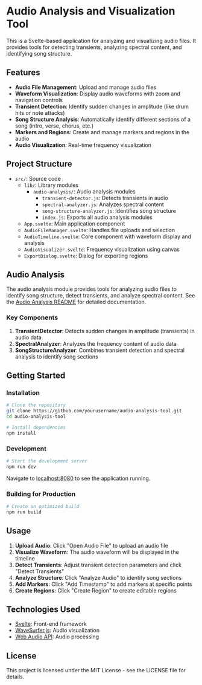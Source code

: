 # Audio Analysis and Visualization Tool

This is a Svelte-based application for analyzing and visualizing audio files. It provides tools for detecting transients, analyzing spectral content, and identifying song structure.

## Features

- **Audio File Management**: Upload and manage audio files
- **Waveform Visualization**: Display audio waveforms with zoom and navigation controls
- **Transient Detection**: Identify sudden changes in amplitude (like drum hits or note attacks)
- **Song Structure Analysis**: Automatically identify different sections of a song (intro, verse, chorus, etc.)
- **Markers and Regions**: Create and manage markers and regions in the audio
- **Audio Visualization**: Real-time frequency visualization

## Project Structure

- `src/`: Source code
  - `lib/`: Library modules
    - `audio-analysis/`: Audio analysis modules
      - `transient-detector.js`: Detects transients in audio
      - `spectral-analyzer.js`: Analyzes spectral content
      - `song-structure-analyzer.js`: Identifies song structure
      - `index.js`: Exports all audio analysis modules
  - `App.svelte`: Main application component
  - `AudioFileManager.svelte`: Handles file uploads and selection
  - `AudioTimeline.svelte`: Core component with waveform display and analysis
  - `AudioVisualizer.svelte`: Frequency visualization using canvas
  - `ExportDialog.svelte`: Dialog for exporting regions

## Audio Analysis

The audio analysis module provides tools for analyzing audio files to identify song structure, detect transients, and analyze spectral content. See the [Audio Analysis README](src/lib/audio-analysis/README.md) for detailed documentation.

### Key Components

1. **TransientDetector**: Detects sudden changes in amplitude (transients) in audio data
2. **SpectralAnalyzer**: Analyzes the frequency content of audio data
3. **SongStructureAnalyzer**: Combines transient detection and spectral analysis to identify song sections

## Getting Started

### Installation

```bash
# Clone the repository
git clone https://github.com/yourusername/audio-analysis-tool.git
cd audio-analysis-tool

# Install dependencies
npm install
```

### Development

```bash
# Start the development server
npm run dev
```

Navigate to [localhost:8080](http://localhost:8080) to see the application running.

### Building for Production

```bash
# Create an optimized build
npm run build
```

## Usage

1. **Upload Audio**: Click "Open Audio File" to upload an audio file
2. **Visualize Waveform**: The audio waveform will be displayed in the timeline
3. **Detect Transients**: Adjust transient detection parameters and click "Detect Transients"
4. **Analyze Structure**: Click "Analyze Audio" to identify song sections
5. **Add Markers**: Click "Add Timestamp" to add markers at specific points
6. **Create Regions**: Click "Create Region" to create editable regions

## Technologies Used

- [Svelte](https://svelte.dev/): Front-end framework
- [WaveSurfer.js](https://wavesurfer-js.org/): Audio visualization
- [Web Audio API](https://developer.mozilla.org/en-US/docs/Web/API/Web_Audio_API): Audio processing

## License

This project is licensed under the MIT License - see the LICENSE file for details.